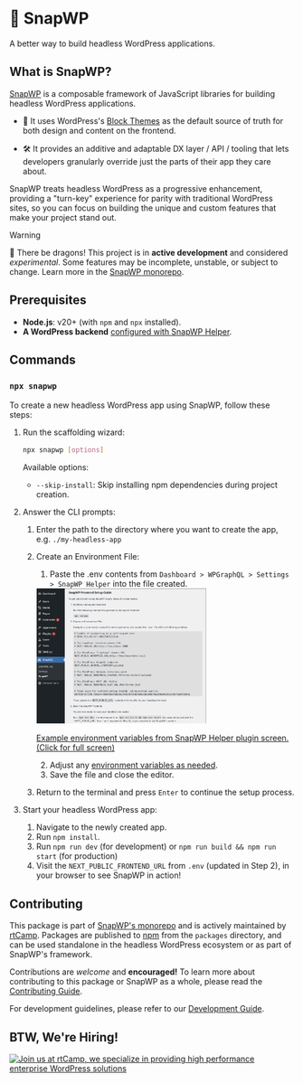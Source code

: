 # 🫰 SnapWP

A better way to build headless WordPress applications.

## What is SnapWP?

[SnapWP](https://snapwp.io) is a composable framework of JavaScript libraries for building headless WordPress applications.

-   🎨 It uses WordPress's [Block Themes](https://wordpress.org/documentation/article/block-themes/) as the default source of truth for both design and content on the frontend.

-   🛠️ It provides an additive and adaptable DX layer / API / tooling that lets developers granularly override just the parts of their app they care about.

SnapWP treats headless WordPress as a progressive enhancement, providing a "turn-key" experience for parity with traditional WordPress sites, so you can focus on building the unique and custom features that make your project stand out.

> [!WARNING]
> 🐉 There be dragons!
> This project is in **active development** and considered _experimental_. Some features may be incomplete, unstable, or subject to change.
> Learn more in the [SnapWP monorepo](https://github.com/rtCamp/snapwp).

## Prerequisites

-   **Node.js**: v20+ (with `npm` and `npx` installed).
-   **A WordPress backend** [configured with SnapWP Helper](https://github.com/rtCamp/snapwp/blob/develop/docs/getting-started.md#backend-setup).

## Commands

### `npx snapwp`

To create a new headless WordPress app using SnapWP, follow these steps:

1. Run the scaffolding wizard:

    ```bash
    npx snapwp [options]
    ```

    Available options:
    - `--skip-install`: Skip installing npm dependencies during project creation.

2. Answer the CLI prompts:

    1. Enter the path to the directory where you want to create the app, e.g. `./my-headless-app`
    2. Create an Environment File:

        1. Paste the .env contents from `Dashboard > WPGraphQL > Settings > SnapWP Helper` into the file created.

         <a href="https://github.com/rtCamp/snapwp/blob/develop/docs/images/snapwp-helper-env.png">
           <!--@todo: link to snapwp-helper repo for image-->
           <img src="https://raw.githubusercontent.com/rtCamp/snapwp/refs/heads/develop/docs/images/snapwp-helper-env.png" alt="Example environment variables from SnapWP Helper plugin screen." style="width: 300px;">
           <p> Example environment variables from SnapWP Helper plugin screen. (Click for full screen)</p>
         </a>

        2. Adjust any [environment variables as needed](./config-api.md#environment-variables).
        3. Save the file and close the editor.

    3. Return to the terminal and press `Enter` to continue the setup process.

3. Start your headless WordPress app:
    1. Navigate to the newly created app.
    2. Run `npm install`.
    3. Run `npm run dev` (for development) or `npm run build && npm run start` (for production)
    4. Visit the `NEXT_PUBLIC_FRONTEND_URL` from `.env` (updated in Step 2), in your browser to see SnapWP in action!

## Contributing

This package is part of [SnapWP's monorepo](https://github.com/rtCamp/snapwp) and is actively maintained by [rtCamp](https://rtcamp.com/). Packages are published to [npm](https://www.npmjs.com/) from the `packages` directory, and can be used standalone in the headless WordPress ecosystem or as part of SnapWP's framework.

Contributions are _welcome_ and **encouraged!** To learn more about contributing to this package or SnapWP as a whole, please read the [Contributing Guide](../../../.github/CONTRIBUTING.md).

For development guidelines, please refer to our [Development Guide](../../DEVELOPMENT.md).

## BTW, We're Hiring!

<a href="https://rtcamp.com/"><img src="https://rtcamp.com/wp-content/uploads/sites/2/2019/04/github-banner@2x.png" alt="Join us at rtCamp, we specialize in providing high performance enterprise WordPress solutions"></a>
